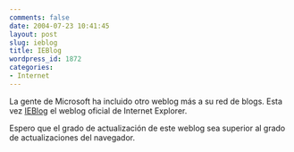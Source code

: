 ```yaml
---
comments: false
date: 2004-07-23 10:41:45
layout: post
slug: ieblog
title: IEBlog
wordpress_id: 1872
categories:
- Internet
---
```


La gente de Microsoft ha incluido otro weblog más a su red de blogs. Esta vez [IEBlog](http://blogs.msdn.com/ie/) el weblog oficial de Internet Explorer.





Espero que el grado de actualización de este weblog sea superior al grado de actualizaciones del navegador.




 
